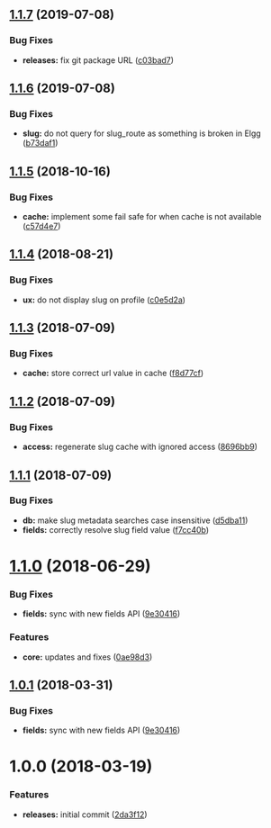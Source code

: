 <a name="1.1.7"></a>
## [1.1.7](https://github.com/hypeJunction/Elgg3-hypeSlug/compare/1.1.6...1.1.7) (2019-07-08)


### Bug Fixes

* **releases:** fix git package URL ([c03bad7](https://github.com/hypeJunction/Elgg3-hypeSlug/commit/c03bad7))



<a name="1.1.6"></a>
## [1.1.6](https://github.com/hypeJunctionPro/Elgg3-hypeSlug/compare/1.1.5...1.1.6) (2019-07-08)


### Bug Fixes

* **slug:** do not query for slug_route as something is broken in Elgg ([b73daf1](https://github.com/hypeJunctionPro/Elgg3-hypeSlug/commit/b73daf1))



<a name="1.1.5"></a>
## [1.1.5](https://github.com/hypeJunctionPro/Elgg3-hypeSlug/compare/1.1.4...1.1.5) (2018-10-16)


### Bug Fixes

* **cache:** implement some fail safe for when cache is not available ([c57d4e7](https://github.com/hypeJunctionPro/Elgg3-hypeSlug/commit/c57d4e7))



<a name="1.1.4"></a>
## [1.1.4](https://github.com/hypeJunctionPro/Elgg3-hypeSlug/compare/1.1.3...1.1.4) (2018-08-21)


### Bug Fixes

* **ux:** do not display slug on profile ([c0e5d2a](https://github.com/hypeJunctionPro/Elgg3-hypeSlug/commit/c0e5d2a))



<a name="1.1.3"></a>
## [1.1.3](https://github.com/hypeJunctionPro/Elgg3-hypeSlug/compare/1.1.2...1.1.3) (2018-07-09)


### Bug Fixes

* **cache:** store correct url value in cache ([f8d77cf](https://github.com/hypeJunctionPro/Elgg3-hypeSlug/commit/f8d77cf))



<a name="1.1.2"></a>
## [1.1.2](https://github.com/hypeJunctionPro/Elgg3-hypeSlug/compare/1.1.1...1.1.2) (2018-07-09)


### Bug Fixes

* **access:** regenerate slug cache with ignored access ([8696bb9](https://github.com/hypeJunctionPro/Elgg3-hypeSlug/commit/8696bb9))



<a name="1.1.1"></a>
## [1.1.1](https://github.com/hypeJunctionPro/Elgg3-hypeSlug/compare/1.1.0...1.1.1) (2018-07-09)


### Bug Fixes

* **db:** make slug metadata searches case insensitive ([d5dba11](https://github.com/hypeJunctionPro/Elgg3-hypeSlug/commit/d5dba11))
* **fields:** correctly resolve slug field value ([f7cc40b](https://github.com/hypeJunctionPro/Elgg3-hypeSlug/commit/f7cc40b))



<a name="1.1.0"></a>
# [1.1.0](https://github.com/hypeJunctionPro/Elgg3-hypeSlug/compare/1.0.0...1.1.0) (2018-06-29)


### Bug Fixes

* **fields:** sync with new fields API ([9e30416](https://github.com/hypeJunctionPro/Elgg3-hypeSlug/commit/9e30416))


### Features

* **core:** updates and fixes ([0ae98d3](https://github.com/hypeJunctionPro/Elgg3-hypeSlug/commit/0ae98d3))



<a name="1.0.1"></a>
## [1.0.1](https://github.com/hypeJunctionPro/Elgg3-hypeSlug/compare/1.0.0...1.0.1) (2018-03-31)


### Bug Fixes

* **fields:** sync with new fields API ([9e30416](https://github.com/hypeJunctionPro/Elgg3-hypeSlug/commit/9e30416))



<a name="1.0.0"></a>
# 1.0.0 (2018-03-19)


### Features

* **releases:** initial commit ([2da3f12](https://github.com/hypeJunctionPro/Elgg3-hypeSlug/commit/2da3f12))



